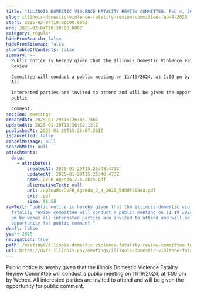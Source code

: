 ```yaml
---
title: "ILLINOIS DOMESTIC VIOLENCE FATALITY REVIEW COMMITTEE: Feb 4, 2025"
slug: illinois-domestic-violence-fatality-review-committee-feb-4-2025
start: 2025-02-04T19:00:00.000Z
end: 2025-02-04T20:30:00.000Z
category: regular
hideFromSearch: false
hideFromSitemap: false
showTableOfContents: false
summary: >-
  Public notice is hereby given that the Illinois Domestic Violence Fatality
  Review

  Committee will conduct a public meeting on 11/19/2024, at 1:00 pm by Webex.
  All

  interested parties are invited to attend and will be given the opportunity for
  public

  comment.
section: meetings
createdAt: 2025-01-29T15:26:05.736Z
updatedAt: 2025-01-29T15:30:52.121Z
publishedAt: 2025-01-29T15:26:07.261Z
isCancelled: false
cancelMessage: null
searchMeta: null
attachments:
  data:
    - attributes:
        createdAt: 2025-01-29T15:25:48.473Z
        updatedAt: 2025-01-29T15:25:48.473Z
        name: DVFR_Agenda.2.4.2025.pdf
        alternativeText: null
        url: /uploads/DVFR_Agenda_2_4_2025_5d0df868ea.pdf
        ext: .pdf
        size: 86.58
rawText: "public notice is hereby given that the illinois domestic violence
  fatality review committee will conduct a public meeting on 11 19 2024 at 1 00
  pm by webex all interested parties are invited to attend and will be given the
  opportunity for public comment "
draft: false
year: 2025
navigation: true
path: /meetings/illinois-domestic-violence-fatality-review-committee-feb-4-2025
url: https://dvfr.illinois.gov/meetings/illinois-domestic-violence-fatality-review-committee-feb-4-2025
---
```


Public notice is hereby given that the Illinois Domestic Violence Fatality Review
Committee will conduct a public meeting on 11/19/2024, at 1:00 pm by Webex. All
interested parties are invited to attend and will be given the opportunity for public
comment.
